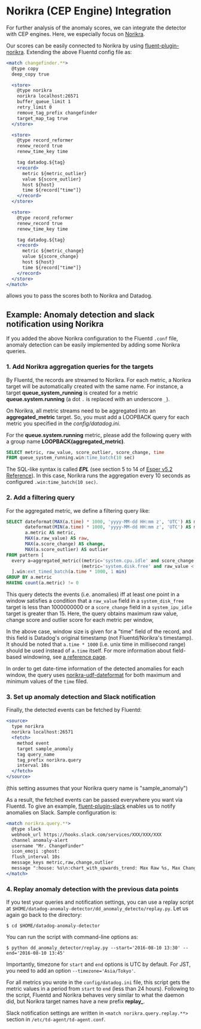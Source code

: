 Norikra (CEP Engine) Integration
===

For further analysis of the anomaly scores, we can integrate the detector with CEP engines. Here, we especially focus on [Norikra](https://norikra.github.io/). 

Our scores can be easily connected to Norikra by using [fluent-plugin-norikra](https://github.com/norikra/fluent-plugin-norikra). Extending the above Fluentd config file as:

```apache
<match changefinder.**>
  @type copy
  deep_copy true

  <store>
    @type norikra
    norikra localhost:26571
    buffer_queue_limit 1
    retry_limit 0
    remove_tag_prefix changefinder
    target_map_tag true
  </store>

  <store>
    @type record_reformer
    renew_record true
    renew_time_key time

    tag datadog.${tag}
    <record>
      metric ${metric_outlier}
      value ${score_outlier}
      host ${host}
      time ${record["time"]}
    </record>
  </store>

  <store>
    @type record_reformer
    renew_record true
    renew_time_key time

    tag datadog.${tag}
    <record>
      metric ${metric_change}
      value ${score_change}
      host ${host}
      time ${record["time"]}
    </record>
  </store>
</match>
```

allows you to pass the scores both to Norikra and Datadog.

## Example: Anomaly detection and slack notification using Norikra

If you added the above Norikra configuration to the Fluentd `.conf` file, anomaly detection can be easily implemented by adding some Norikra queries.

### 1. Add Norikra aggregation queries for the targets

By Fluentd, the records are streamed to Norikra. For each metric, a Norikra target will be automatically created with the same name. For instance, a target **queue_system_running** is created for a metric **queue.system.running** (a dot `.` is replaced with an underscore `_`).

On Norikra, all metric streams need to be aggregated into an **aggregated_metric** target. So, you must add a LOOPBACK query for each metric you specified in the *config/datadog.ini*.

For the **queue.system.running** metric, please add the following query with a group name **LOOPBACK(aggregated_metric)**.

```sql
SELECT metric, raw_value, score_outlier, score_change, time
FROM queue_system_running.win:time_batch(10 sec)
```

The SQL-like syntax is called ***EPL*** (see section 5 to 14 of [Esper v5.2 Reference](http://www.espertech.com/esper/release-5.2.0/esper-reference/html/index.html)). In this case, Norikra runs the aggregation every 10 seconds as configured `.win:time_batch(10 sec)`.

### 2. Add a filtering query

For the aggregated metric, we define a filtering query like:

```sql
SELECT dateformat(MAX(a.time) * 1000, 'yyyy-MM-dd HH:mm z', 'UTC') AS max_time, 
       dateformat(MIN(a.time) * 1000, 'yyyy-MM-dd HH:mm z', 'UTC') AS min_time,
       a.metric AS metric,
       MAX(a.raw_value) AS raw,
       MAX(a.score_change) AS change,
       MAX(a.score_outlier) AS outlier
FROM pattern [
  every a=aggregated_metric((metric='system.cpu.idle' and score_change > 15.0) or
                            (metric='system.disk.free' and raw_value < 1000000000))
  ].win:ext_timed_batch(a.time * 1000, 1 min)
GROUP BY a.metric
HAVING count(a.metric) != 0
```

This query detects the events (i.e. anomalies) iff at least one point in a window satisfies a condition that a `raw_value` field in a `system_disk_free` target is less than 1000000000 or a `score_change` field in a `system_ipu_idle` target is greater than 15. Here, the query obtains maximum raw value, change score and outlier score for each metric per window, 

In the above case, window size is given for a "time" field of the record, and this field is Datadog's original timestamp (not Fluentd/Norikra's timestamp). It should be noted that `a.time * 1000` (i.e. unix time in millisecond range) should be used instead of `a.time` itself. For more information about field-based windowing, see [a reference page](http://www.espertech.com/esper/release-5.2.0/esper-reference/html/epl-views.html#view-win-ext-time-batch). 

In order to get date-time information of the detected anomalies for each window, the query uses [norikra-udf-dateformat](https://github.com/takuti/norikra-udf-dateformat) for both maximum and minimum values of the `time` filed.

### 3. Set up anomaly detection and Slack notification

Finally, the detected events can be fetched by Fluentd:

```apache
<source>
  type norikra
  norikra localhost:26571
  <fetch>
    method event
    target sample_anomaly
    tag query_name
    tag_prefix norikra.query
    interval 10s
  </fetch>
</source>
```

(this setting assumes that your Norikra query name is "sample_anomaly")

As a result, the fetched events can be passed everywhere you want via Fluentd. To give an example, [fluent-plugin-slack](https://github.com/sowawa/fluent-plugin-slack) enables us to notify anomalies on Slack. Sample configuration is:

```apache
<match norikra.query.**>
  @type slack
  webhook_url https://hooks.slack.com/services/XXX/XXX/XXX
  channel anomaly-alert
  username "Mr. ChangeFinder"
  icon_emoji :ghost:
  flush_interval 10s
  message_keys metric,raw,change,outlier
  message ":house: %s\n:chart_with_upwards_trend: Max Raw %s, Max Change %s, Max Outlier %s"
</match>
```

### 4. Replay anomaly detection with the previous data points

If you test your queries and notification settings, you can use a replay script at `$HOME/datadog-anomaly-detector/dd_anomaly_detecto/replay.py`. Let us again go back to the directory:

	$ cd $HOME/datadog-anomaly-detector

You can run the script with command-line options as:

	$ python dd_anomaly_detector/replay.py --start='2016-08-10 13:30' --end='2016-08-10 13:45'

Importantly, timezone for `start` and `end` options is UTC by default. For JST, you need to add an option `--timezone='Asia/Tokyo'`.

For all metrics you wrote in the `config/datadog.ini` file, this script gets the metric values in a period from `start` to `end` (less than 24 hours). Following to the script, Fluentd and Norikra behaves very similar to what the daemon did, but Norikra target names have a new prefix **replay_**.

Slack notification settings are written in `<match norikra.query.replay.**>` section in `/etc/td-agent/td-agent.conf`.
